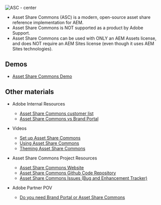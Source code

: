 
![ASC - center](https://adobe-marketing-cloud.github.io/asset-share-commons/pages/images/hero.png)

+ Asset Share Commons (ASC) is a modern, open-source asset share reference implementation for AEM.
+ Asset Share Commons is NOT supported as a product by Adobe Support.
+ Asset Share Commons can be used with ONLY an AEM Assets license, and does NOT require an AEM Sites license (even though it uses AEM Sites technologies).

<!-- QUICKSTART_INSTRUCTIONS -->

<!-- CLOUD-SERVICE_INSTRUCTIONS -->

<!-- 65_INSTRUCTIONS -->

## Demos

* [Asset Share Commons Demo](https://internal.adobedemo.com/content/demo-hub/en/demos/external/aem-assets-asset-share-commons.html)

## Other materials

* Adobe Internal Resources
    * [Asset Share Commons customer list](https://wiki.corp.adobe.com/display/DMSArchitecture/Asset+Share+Commons#AssetShareCommons-Customers)
    * [Asset Share Commons vs Brand Portal](https://wiki.corp.adobe.com/pages/viewpage.action?spaceKey=AdobeDAM&title=Asset+Share+vs+Brand+Portal+Comparsion)

* Videos
    * [Set up Asset Share Commons](https://docs.adobe.com/content/help/en/experience-manager-learn/assets/brand-portal/asset-share-commons-technical-video-setup.html)
    * [Using Asset Share Commons](https://docs.adobe.com/content/help/en/experience-manager-learn/assets/brand-portal/asset-share-commons-user-experience-feature-video-understand.html)
    * [Theming Asset Share Commons](https://docs.adobe.com/content/help/en/experience-manager-learn/assets/brand-portal/asset-share-commons-feature-video-theming.html)

* Asset Share Commons Project Resources
    * [Asset Share Commons Website](https://adobe-marketing-cloud.github.io/asset-share-commons/)
    * [Asset Share Commons Github Code Repository](https://github.com/Adobe-Marketing-Cloud/asset-share-commons)
    * [Asset Share Commons Issues (Bug and Enhancement Tracker)](https://github.com/Adobe-Marketing-Cloud/asset-share-commons/issues)

* Adobe Partner POV
    * [Do you need Brand Portal or Asset Share Commons](https://medium.com/hoodoo-digital/do-you-need-brand-portal-or-asset-share-commons-4cdc6111326d)